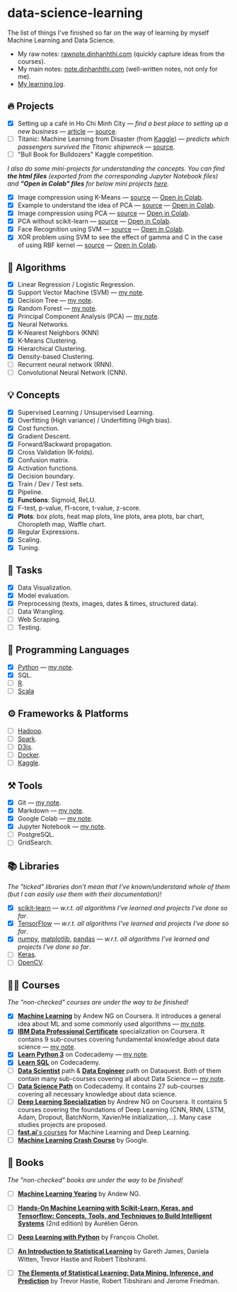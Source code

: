 # data-science-learning

The list of things I've finished so far on the way of learning by myself Machine Learning and Data Science.

- My raw notes: [rawnote.dinhanhthi.com](http://rawnote.dinhanhthi.com) (quickly capture ideas from the courses).
- My main notes: [note.dinhanhthi.com](http://note.dinhanhthi.com) (well-written notes, not only for me).
- [My learning log](https://dinhanhthi.com/my-learning-log).

## 🔥 Projects

- [x] Setting up a café in Ho Chi Minh City — *find a best place to setting up a new business* — [article](https://note.dinhanhthi.com/setting-up-a-cafe-in-hcmc) — [source](https://github.com/dinhanhthi/cafe-in-hcm).
- [ ] Titanic: Machine Learning from Disaster (from [Kaggle](https://www.kaggle.com/c/titanic)) — *predicts which passengers survived the Titanic shipwreck* — [source](https://github.com/dinhanhthi/data-science-learning/tree/master/projetcs/kaggle-titanic-disaster).
- [ ] "Bull Book for Bulldozers" Kaggle competition.

*I also do some mini-projects for understanding the concepts. You can find **the html files** (exported from the corresponding Jupyter Notebook files) and **"Open in Colab" files** for below mini projects [here](https://note.dinhanhthi.com/small-projects-to-understand-concepts).*

- [x] Image compression using K-Means — [source](https://github.com/dinhanhthi/data-science-learning/blob/master/project-based-learning/K_Means_image_compression.ipynb) — [Open in Colab](https://colab.research.google.com/drive/1NQGqtr8Byo2FkYcx0hdU2hpoSWsjX-86).
- [x] Example to understand the idea of PCA — [source](https://github.com/dinhanhthi/data-science-learning/blob/master/project-based-learning/PCA_understanding_example.ipynb) — [Open in Colab](https://colab.research.google.com/drive/1F_A_fJOY-oiV7Ly4y_evF9sfwII-ljJK).
- [x] Image compression using PCA — [source](https://github.com/dinhanhthi/data-science-learning/blob/master/project-based-learning/PCA-image-compression.ipynb) — [Open in Colab](https://colab.research.google.com/drive/1G_WPZMmQ020kjSmqMI_k21_zLDrPlYtg).
- [x] PCA without scikit-learn — [source](https://github.com/dinhanhthi/data-science-learning/blob/master/project-based-learning/PCA_without_scikit_learn.ipynb) — [Open in Colab](https://colab.research.google.com/drive/1IWMuon3NSpGybmnBBWxlvbS9yUjxtf_8).
- [x] Face Recognition using SVM — [source](https://github.com/dinhanhthi/data-science-learning/blob/master/project-based-learning/SVM-face-recognition.ipynb) — [Open in Colab](https://colab.research.google.com/drive/1n2mpRLGL_pyUvV7yJacnspEvDwBYz16A).
- [x] XOR problem using SVM to see the effect of gamma and C in the case of using RBF kernel — [source](https://github.com/dinhanhthi/data-science-learning/blob/master/project-based-learning/SVM-XOR-RBF-kernel-parameters.ipynb) — [Open in Colab](https://drive.google.com/file/d/1tvmwhMJiEB89Mo7m2oys0pcUwdgwPW5f/view?usp=sharing).

## 🤖 Algorithms

- [x] Linear Regression / Logistic Regression.
- [x] Support Vector Machine (SVM) — [my note](https://note.dinhanhthi.com/support-vector-machine).
- [x] Decision Tree — [my note](https://note.dinhanhthi.com/search?q=decision+tree).
- [x] Random Forest — [my note](https://note.dinhanhthi.com/random-forest).
- [x] Principal Component Analysis (PCA) — [my note](https://note.dinhanhthi.com/principal-component-analysis).
- [x] Neural Networks.
- [x] K-Nearest Neighbors (KNN)
- [x] K-Means Clustering.
- [x] Hierarchical Clustering.
- [x] Density-based Clustering.
- [ ] Recurrent neural network (RNN).
- [ ] Convolutional Neural Network (CNN).

## 💡 Concepts

- [x] Supervised Learning / Unsupervised Learning.
- [x] Overfitting (High variance) / Underfitting (High bias).
- [x] Cost function.
- [x] Gradient Descent.
- [x] Forward/Backward propagation.
- [x] Cross Validation (K-folds).
- [x] Confusion matrix.
- [x] Activation functions.
- [x] Decision boundary.
- [x] Train / Dev / Test sets.
- [x] Pipeline.
- [x] **Functions**: Sigmoid, ReLU.
- [x] F-test, p-value, f1-score, t-value, z-score.
- [x] **Plots**: box plots, heat map plots, line plots, area plots, bar chart, Choropleth map, Waffle chart.
- [x] Regular Expressions.
- [x] Scaling.
- [x] Tuning.

## 🎲 Tasks

- [x] Data Visualization.
- [x] Model evaluation.
- [x] Preprocessing (texts, images, dates & times, structured data).
- [ ] Data Wrangling.
- [ ] Web Scraping.
- [ ] Testing.

## 🐍 Programming Languages

- [x] [Python](https://www.python.org/) — [my note](https://note.dinhanhthi.com/#python).
- [x] SQL.
- [ ] [R](https://www.r-project.org/).
- [ ] [Scala](https://www.scala-lang.org/)

## ⚙️ Frameworks & Platforms

- [ ] [Hadoop](https://hadoop.apache.org/).
- [ ] [Spark](https://spark.apache.org/).
- [ ] [D3js](https://d3js.org/).
- [ ] [Docker](https://www.docker.com/).
- [ ] [Kaggle](https://www.kaggle.com/).

## ⚒️ Tools

- [x] Git — [my note](https://note.dinhanhthi.com/git).
- [x] Markdown — [my note](https://note.dinhanhthi.com/markdown).
- [x] Google Colab — [my note](https://note.dinhanhthi.com/google-colab).
- [x] Jupyter Notebook — [my note](https://note.dinhanhthi.com/jupyter-notebook).
- [ ] PostgreSQL.
- [ ] GridSearch.

## 📚 Libraries

*The "ticked" libraries don't mean that I've known/understand whole of them (but I can easily use them with their documentation)!*

- [x] [scikit-learn](https://scikit-learn.org/stable/) — *w.r.t. all algorithms I've learned and projects I've done so far*.
- [x] [TensorFlow](https://www.tensorflow.org/) — *w.r.t. all algorithms I've learned and projects I've done so far*.
- [x] [numpy](https://numpy.org/), [matplotlib](https://matplotlib.org/), [pandas](https://pandas.pydata.org/) — *w.r.t. all algorithms I've learned and projects I've done so far*.
- [ ] [Keras](https://keras.io/).
- [ ] [OpenCV](https://opencv.org/).

## 👨‍🏫 Courses

*The "non-checked" courses are under the way to be finished!*

- [x] [**Machine Learning**](https://www.coursera.org/learn/machine-learning) by Andew NG on Coursera. It introduces a general idea about ML and some commonly used algorithms — [my note](https://rawnote.dinhanhthi.com/tags#ml-coursera).
- [x] **[IBM Data Professional Certificate](https://www.coursera.org/specializations/ibm-data-science-professional-certificate)** specialization on Coursera. It contains 9 sub-courses covering fundamental knowledge about data science — [my note](https://rawnote.dinhanhthi.com/tags#ibm-data).
- [x] **[Learn Python 3](https://www.codecademy.com/learn/learn-python-3)** on Codecademy — [my note](https://rawnote.dinhanhthi.com/codecademy-python-1).
- [x] **[Learn SQL](https://www.codecademy.com/learn/learn-sql)** on Codecademy.
- [ ] **[Data Scientist](https://www.dataquest.io/path/data-scientist)** path & **[Data Engineer](https://www.dataquest.io/path/data-engineer/)** path on Dataquest. Both of them contain many sub-courses covering all about Data Science — [my note](https://rawnote.dinhanhthi.com/tags#dataquest).
- [ ] **[Data Science Path](https://www.codecademy.com/learn/paths/data-science)** on Codecademy. It contains 27 sub-courses covering all necessary knowledge about data science.
- [ ] **[Deep Learning Specialization](https://www.coursera.org/specializations/deep-learning)** by Andrew NG on Coursera. It contains 5 courses covering the foundations of Deep Learning (CNN, RNN, LSTM, Adam, Dropout, BatchNorm, Xavier/He initialization,...). Many case studies projects are proposed.
- [ ] [**fast.ai**'s courses](https://www.fast.ai/) for Machine Learning and Deep Learning.
- [ ] [**Machine Learning Crash Course**](https://developers.google.com/machine-learning/crash-course) by Google.

## 📖 Books

*The "non-checked" books are under the way to be finished!*

- [ ] **[Machine Learning Yearing](https://www.deeplearning.ai/machine-learning-yearning/)** by Andew NG.
- [ ] **[Hands-On Machine Learning with Scikit-Learn, Keras, and Tensorflow: Concepts, Tools, and Techniques to Build Intelligent Systems](https://www.oreilly.com/library/view/hands-on-machine-learning/9781492032632/)** (2nd edition) by Aurélien Géron.
- [ ] **[Deep Learning with Python](https://www.manning.com/books/deep-learning-with-python)** by François Chollet.
- [ ] **[An Introduction to Statistical Learning](https://www-bcf.usc.edu/~gareth/ISL/)** by Gareth James, Daniela Witten, Trevor Hastie and Robert Tibshirami.
- [ ] **[The Elements of Statistical Learning: Data Mining, Inference, and Prediction](http://web.stanford.edu/~hastie/ElemStatLearn/)** by Trevor Hastie, Robert Tibshirani and Jerome Friedman.



